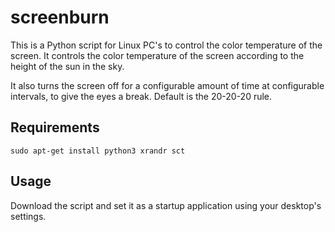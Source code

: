 # screenburn

This is a Python script for Linux PC's to control the color temperature of the screen.
It controls the color temperature of the screen according to the height of the sun in the sky.

It also turns the screen off for a configurable amount of time at configurable intervals, to give the eyes a break. Default is the 20-20-20 rule.

## Requirements

```
sudo apt-get install python3 xrandr sct
```

## Usage

Download the script and set it as a startup application using your desktop's settings.
